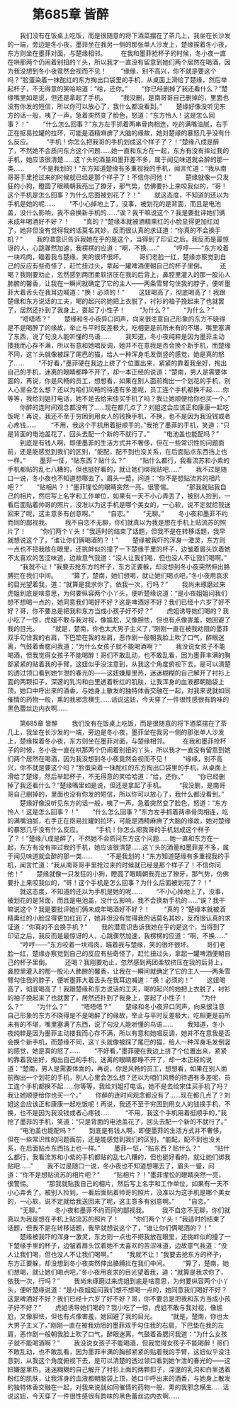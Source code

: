 # 　　第685章 皆醉
　　我们没有在饭桌上吃饭，而是很随意的将下酒菜摆在了茶几上，我坐在长沙发的一端，旁边是冬小夜，墨菲坐在我另一侧的那张单人沙发上，楚缘挨着冬小夜，东方则坐在墨菲对面，与楚缘相邻。
　　在我和墨菲抢杯子的时候，冬小夜一直在哄那两个仍闹着别扭的丫头，所以我才一直没有留意到她们两个居然在喝酒，因为我没想到冬小夜竟然会视而不见！
　　“缘缘，别不高兴，你不就是要这个吗？”脸蛋染着一抹酡红的东方掏出口袋里的手机，从桌面上滑给了楚缘，然后举起杯子，不无得意的笑哈哈道：“给，还你。”
　　“你已经删掉了我还看什么？”楚缘嘴里如是说，但还是拿起了手机。
　　“我没删，是南哥哥自己删掉的，里面也没有你发的短信，所以你可以放心了，我什么都没看到。”
　　楚缘好像没听见东方的话一般，咦了一声，急着突然变了脸色，怒道：“东方怜人！这是怎么回事？！”
　　“什么怎么回事？”东方左手抓着两串骨肉相连，吃的满嘴油腻，右手正在抠易拉罐的拉环，可能是酒精麻痹了大脑的缘故，她对楚缘的暴怒几乎没有什么反应。
　　“手机！你怎么把我哥的手机划成这个样子了？！”楚缘八成是醉了，不然她不会质问东方这个问题……她一直和东方在一起，东方有没有摔过我的手机，她应该很清楚……这丫头的酒量和墨菲差不多，属于闻见味道就会醉的那一类……
　　“不是我划的！”东方知道楚缘有多重视我的手机，闻言忙道：“我从南哥哥手里抢过来的时候就已经是那个样子了！不信你问他！”
　　楚缘就像一只发狂的小狗，瞪圆了眼睛朝我亮出了獠牙，那气势，仿佛要扑上来咬我似的，“哥！这个手机是怎么回事？为什么后面被划花了？！”
　　就这态度，不知道的还以为手机是她的呢……
　　“不小心掉地上了，没事，被划花的是背面，而且是电池盖，没什么影响，我不会换新手机的……”诶？我干嘛说这个？我是要批评她们俩未成年喝酒好不好？！
　　“真的？”楚缘本就被酒精熏红的小脸显得更加红润了，她非但没有觉得我的话莫名其妙，反而很认真的求证道：“你真的不会换手机？”
　　我的潜意识告诉我她在乎的是这个，当得到了印证之后，我反而是最惊讶的人，心跳骤然加速，我楞楞的应道：“啊，不换……”
　　“哼哼——”东方咬着一块鸡肉，瞄着我与楚缘，笑的很坏很坏。
　　哥们老脸一红，楚缘亦察觉到自己的反应有些奇怪了，赶忙扭过头，拿起一罐啤酒便朝自己的杯子里倒。
　　还喝？我刚要劝止，忽然感到两团柔软挤压在我的后背上，鼻腔里灌入的那一股沁人肺腑的馨香，让我在一瞬间就确定了它的主人——两条雪臂勾住我的脖子，便听墨菲大着舌头在我耳边喊道：“换！必须的！”
　　这妞喝高了，彻底喝高了！我跟楚缘和东方说话的工夫，喝的起兴的她把上衣脱了，衬衫的袖子挽起来了也就罢了，居然还扑到了我身上，耍起了小性子！
　　“为什么？”
　　“为什么？”
　　“唔唔唔？”
　　楚缘和冬小夜异口同声，向来很注意自己形象的东方不晓得是不是喝醉了的缘故，举止与平时反差极大，吃相更是前所未有的不堪，嘴里塞满了东西，说了句没人能听懂的鸟语……
　　我知道，冬小夜纯粹是因为墨菲主动搂我而心存不满，所以有意和她唱反调，她并不在意我是否会换个新手机，而楚缘不同，这丫头就像被踩了尾巴的猫，给人一种浑身毛发倒竖的感觉，她是真的怒了……
　　“不好看，”墨菲硬在我边上挤了个位置出来，紧紧的靠着我坐好，掏出自己的手机，迷离的眼睛都睁不开了，却一本正经的说道：“楚南，男人是需要体面的，再说，你是风畅的员工，想想看，如果在别人面前掏出一个划花的手机，别人心里会怎么想？还以为咱们风畅的待遇有多差呢，员工连个手机都换不起……你等等，我给刘姐打电话，她不是去给宋佳买手机了吗？我让她顺便给你也买一个。”
　　你醉的连时间观念都没有了……现在都几点了？刘姐这会应该正和康康一起吃饭呢！再说，我还不至于穷困到用女人的钱换手机，不换，也不是因为我没钱或者心疼钱……
　　“不用，我这个手机用着挺顺手的，”我抢了墨菲的手机，笑道：“只是背面的电池盖花了，回头去配一个新的不就行了。”
　　“电池盖也能配吗？”
　　到底是有钱人啊，即便墨菲的生活方式并不奢侈，但在一些常识性的问题面前，还是能感觉到我们的区别，“能配，配不到也没关系，在后面贴点东西挡上也一样。”
　　墨菲一怔，“贴东西？贴什么？”
　　“贴什么都行，我看流苏和小紫的手机都贴的乱七八糟的，但也挺好看的，就让她们绑我贴吧……”
　　我不过是随口一说，冬小夜也不知道想哪去了，眉头一蹙，问道：“你不是想贴流苏的相片吧？”
　　“贴相片？！”墨菲惺忪的眼睛突然一亮，很警惕。
　　“那我就贴我自己的相片，然后写上名字和工作单位，如果有一天不小心弄丢了，被别人捡到，一看后面贴着帅哥的照片，没准以为这手机是哪个美女的，一心软，说不定就给我送回来了呢，这主意多有创意啊。”
　　“自恋。”
　　“无聊。”
　　冬小夜和墨菲不约而同的鄙视我。
　　我不自恋不无聊，你们就真以为我是想在手机上贴流苏的照片了！
　　“你们两个丫头！”我适时的结束了话题，但我不是在转移话题，我早就想说这个了，“谁让你们俩喝酒的？！”
　　楚缘被我吓的浑身一激灵，东方则一点也不把我放在眼里，还挑衅似的撞了一下楚缘手里的杯子，边皱着眉头饮着她不太喜欢的苦涩味道，边故意气我道：“没人让我们喝，但也没人不让我们喝啊。”
　　“我就不让！”我要去抢东方的杯子，东方正要躲，却没想到冬小夜突然伸出胳膊拦在我们中间。
　　“算了，楚南，她们想喝，就让她们喝点吧，”冬小夜用哀求的目光望着我，道：“就算是我求你了，依我一次，行吗？”
　　我尚未琢磨过来虎姐到底是啥意思，为何要纵容两个小丫头，便听楚缘说道：“是小夜姐姐问我们想不想喝一点的，她同意我们喝好不好？这是啤酒好不好？我们已经十六岁了好不好？哥，你不要总是把我和东方当成小孩子好不好？”
　　虎姐诱导她们喝的？我小吃了一惊，虎姐不敢与我对视，像尴尬，又像胆怯，但也有点像害羞，她回避了我的目光。
　　“就是，楚南，你也太大男子主义了，”刚刚一直在被我劝阻的墨菲双手勾住我的右肩，下巴垫在我的左肩，恶作剧一般朝我脸上吹了口气，醉眼迷离，气鼓着香腮问我道：“为什么女孩子就不能喝酒啊？”
　　我没说女孩子不能喝酒，但我觉得女孩子不能喝醉！哥们不敢乱动，也不敢乱看，因为墨菲丰满的胸部紧紧的贴着我的手臂，这妞似乎没注意到，从我这个角度俯视下去，是可以清楚的透过领口看到她乍泄的春光的——这妞嫌屋里热，迷迷糊糊的自己解开了衬衫上面的两颗扣子，深邃的乳沟和白里透着粉红的肌肤，让我浑身的血液都朝脑袋上顶，她口中呼出来的酒香，与她身上散发的独特体香交融在一起，对我来说就如同催情的药物一般，熏的我邪念横生……话说这妞，今天穿了一件很性感很有韵味的黑色蕾丝边内衣啊……

　　第685章 皆醉
　　我们没有在饭桌上吃饭，而是很随意的将下酒菜摆在了茶几上，我坐在长沙发的一端，旁边是冬小夜，墨菲坐在我另一侧的那张单人沙发上，楚缘挨着冬小夜，东方则坐在墨菲对面，与楚缘相邻。
　　在我和墨菲抢杯子的时候，冬小夜一直在哄那两个仍闹着别扭的丫头，所以我才一直没有留意到她们两个居然在喝酒，因为我没想到冬小夜竟然会视而不见！
　　“缘缘，别不高兴，你不就是要这个吗？”脸蛋染着一抹酡红的东方掏出口袋里的手机，从桌面上滑给了楚缘，然后举起杯子，不无得意的笑哈哈道：“给，还你。”
　　“你已经删掉了我还看什么？”楚缘嘴里如是说，但还是拿起了手机。
　　“我没删，是南哥哥自己删掉的，里面也没有你发的短信，所以你可以放心了，我什么都没看到。”
　　楚缘好像没听见东方的话一般，咦了一声，急着突然变了脸色，怒道：“东方怜人！这是怎么回事？！”
　　“什么怎么回事？”东方左手抓着两串骨肉相连，吃的满嘴油腻，右手正在抠易拉罐的拉环，可能是酒精麻痹了大脑的缘故，她对楚缘的暴怒几乎没有什么反应。
　　“手机！你怎么把我哥的手机划成这个样子了？！”楚缘八成是醉了，不然她不会质问东方这个问题……她一直和东方在一起，东方有没有摔过我的手机，她应该很清楚……这丫头的酒量和墨菲差不多，属于闻见味道就会醉的那一类……
　　“不是我划的！”东方知道楚缘有多重视我的手机，闻言忙道：“我从南哥哥手里抢过来的时候就已经是那个样子了！不信你问他！”
　　楚缘就像一只发狂的小狗，瞪圆了眼睛朝我亮出了獠牙，那气势，仿佛要扑上来咬我似的，“哥！这个手机是怎么回事？为什么后面被划花了？！”
　　就这态度，不知道的还以为手机是她的呢……
　　“不小心掉地上了，没事，被划花的是背面，而且是电池盖，没什么影响，我不会换新手机的……”诶？我干嘛说这个？我是要批评她们俩未成年喝酒好不好？！
　　“真的？”楚缘本就被酒精熏红的小脸显得更加红润了，她非但没有觉得我的话莫名其妙，反而很认真的求证道：“你真的不会换手机？”
　　我的潜意识告诉我她在乎的是这个，当得到了印证之后，我反而是最惊讶的人，心跳骤然加速，我楞楞的应道：“啊，不换……”
　　“哼哼——”东方咬着一块鸡肉，瞄着我与楚缘，笑的很坏很坏。
　　哥们老脸一红，楚缘亦察觉到自己的反应有些奇怪了，赶忙扭过头，拿起一罐啤酒便朝自己的杯子里倒。
　　还喝？我刚要劝止，忽然感到两团柔软挤压在我的后背上，鼻腔里灌入的那一股沁人肺腑的馨香，让我在一瞬间就确定了它的主人——两条雪臂勾住我的脖子，便听墨菲大着舌头在我耳边喊道：“换！必须的！”
　　这妞喝高了，彻底喝高了！我跟楚缘和东方说话的工夫，喝的起兴的她把上衣脱了，衬衫的袖子挽起来了也就罢了，居然还扑到了我身上，耍起了小性子！
　　“为什么？”
　　“为什么？”
　　“唔唔唔？”
　　楚缘和冬小夜异口同声，向来很注意自己形象的东方不晓得是不是喝醉了的缘故，举止与平时反差极大，吃相更是前所未有的不堪，嘴里塞满了东西，说了句没人能听懂的鸟语……
　　我知道，冬小夜纯粹是因为墨菲主动搂我而心存不满，所以有意和她唱反调，她并不在意我是否会换个新手机，而楚缘不同，这丫头就像被踩了尾巴的猫，给人一种浑身毛发倒竖的感觉，她是真的怒了……
　　“不好看，”墨菲硬在我边上挤了个位置出来，紧紧的靠着我坐好，掏出自己的手机，迷离的眼睛都睁不开了，却一本正经的说道：“楚南，男人是需要体面的，再说，你是风畅的员工，想想看，如果在别人面前掏出一个划花的手机，别人心里会怎么想？还以为咱们风畅的待遇有多差呢，员工连个手机都换不起……你等等，我给刘姐打电话，她不是去给宋佳买手机了吗？我让她顺便给你也买一个。”
　　你醉的连时间观念都没有了……现在都几点了？刘姐这会应该正和康康一起吃饭呢！再说，我还不至于穷困到用女人的钱换手机，不换，也不是因为我没钱或者心疼钱……
　　“不用，我这个手机用着挺顺手的，”我抢了墨菲的手机，笑道：“只是背面的电池盖花了，回头去配一个新的不就行了。”
　　“电池盖也能配吗？”
　　到底是有钱人啊，即便墨菲的生活方式并不奢侈，但在一些常识性的问题面前，还是能感觉到我们的区别，“能配，配不到也没关系，在后面贴点东西挡上也一样。”
　　墨菲一怔，“贴东西？贴什么？”
　　“贴什么都行，我看流苏和小紫的手机都贴的乱七八糟的，但也挺好看的，就让她们绑我贴吧……”
　　我不过是随口一说，冬小夜也不知道想哪去了，眉头一蹙，问道：“你不是想贴流苏的相片吧？”
　　“贴相片？！”墨菲惺忪的眼睛突然一亮，很警惕。
　　“那我就贴我自己的相片，然后写上名字和工作单位，如果有一天不小心弄丢了，被别人捡到，一看后面贴着帅哥的照片，没准以为这手机是哪个美女的，一心软，说不定就给我送回来了呢，这主意多有创意啊。”
　　“自恋。”
　　“无聊。”
　　冬小夜和墨菲不约而同的鄙视我。
　　我不自恋不无聊，你们就真以为我是想在手机上贴流苏的照片了！
　　“你们两个丫头！”我适时的结束了话题，但我不是在转移话题，我早就想说这个了，“谁让你们俩喝酒的？！”
　　楚缘被我吓的浑身一激灵，东方则一点也不把我放在眼里，还挑衅似的撞了一下楚缘手里的杯子，边皱着眉头饮着她不太喜欢的苦涩味道，边故意气我道：“没人让我们喝，但也没人不让我们喝啊。”
　　“我就不让！”我要去抢东方的杯子，东方正要躲，却没想到冬小夜突然伸出胳膊拦在我们中间。
　　“算了，楚南，她们想喝，就让她们喝点吧，”冬小夜用哀求的目光望着我，道：“就算是我求你了，依我一次，行吗？”
　　我尚未琢磨过来虎姐到底是啥意思，为何要纵容两个小丫头，便听楚缘说道：“是小夜姐姐问我们想不想喝一点的，她同意我们喝好不好？这是啤酒好不好？我们已经十六岁了好不好？哥，你不要总是把我和东方当成小孩子好不好？”
　　虎姐诱导她们喝的？我小吃了一惊，虎姐不敢与我对视，像尴尬，又像胆怯，但也有点像害羞，她回避了我的目光。
　　“就是，楚南，你也太大男子主义了，”刚刚一直在被我劝阻的墨菲双手勾住我的右肩，下巴垫在我的左肩，恶作剧一般朝我脸上吹了口气，醉眼迷离，气鼓着香腮问我道：“为什么女孩子就不能喝酒啊？”
　　我没说女孩子不能喝酒，但我觉得女孩子不能喝醉！哥们不敢乱动，也不敢乱看，因为墨菲丰满的胸部紧紧的贴着我的手臂，这妞似乎没注意到，从我这个角度俯视下去，是可以清楚的透过领口看到她乍泄的春光的——这妞嫌屋里热，迷迷糊糊的自己解开了衬衫上面的两颗扣子，深邃的乳沟和白里透着粉红的肌肤，让我浑身的血液都朝脑袋上顶，她口中呼出来的酒香，与她身上散发的独特体香交融在一起，对我来说就如同催情的药物一般，熏的我邪念横生……话说这妞，今天穿了一件很性感很有韵味的黑色蕾丝边内衣啊……
